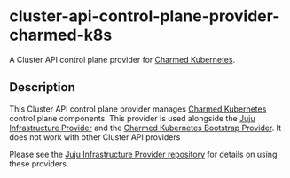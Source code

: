 # cluster-api-control-plane-provider-charmed-k8s
A Cluster API control plane provider for [Charmed Kubernetes](https://ubuntu.com/kubernetes/charmed-k8s).

## Description
This Cluster API control plane provider manages [Charmed Kubernetes](https://ubuntu.com/kubernetes/charmed-k8s) control plane components.
This provider is used alongside the [Juju Infrastructure Provider](https://github.com/charmed-kubernetes/cluster-api-provider-juju)
and the [Charmed Kubernetes Bootstrap Provider](https://github.com/charmed-kubernetes/cluster-api-bootstrap-provider-charmed-k8s). It does not work with other Cluster API providers

Please see the [Juju Infrastructure Provider repository](https://github.com/charmed-kubernetes/cluster-api-provider-juju) for details on using these providers.
